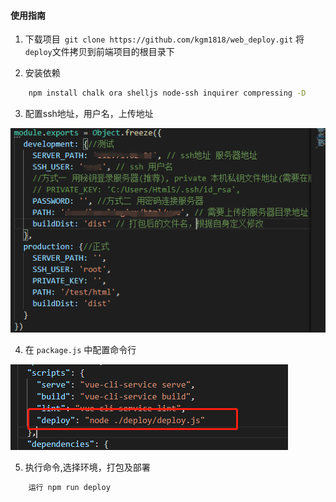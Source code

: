 #### 使用指南

1. 下载项目``` git clone https://github.com/kgm1818/web_deploy.git``` 将 ```deploy```文件拷贝到前端项目的根目录下

2. 安装依赖
```bash
    npm install chalk ora shelljs node-ssh inquirer compressing -D
```
3. 配置ssh地址，用户名，上传地址

![avatar](./img/config_img.png)

4. 在 ```package.js``` 中配置命令行

![avatar](./img/script_img.png)

5. 执行命令,选择环境，打包及部署
```bash
    运行 npm run deploy
```